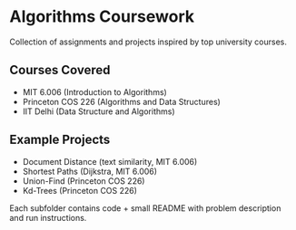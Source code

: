 # Algorithms Coursework

Collection of assignments and projects inspired by top university courses.

## Courses Covered
- MIT 6.006 (Introduction to Algorithms)
- Princeton COS 226 (Algorithms and Data Structures)
- IIT Delhi (Data Structure and Algorithms)

## Example Projects
- Document Distance (text similarity, MIT 6.006)
- Shortest Paths (Dijkstra, MIT 6.006)
- Union-Find (Princeton COS 226)
- Kd-Trees (Princeton COS 226)

Each subfolder contains code + small README with problem description and run instructions.
